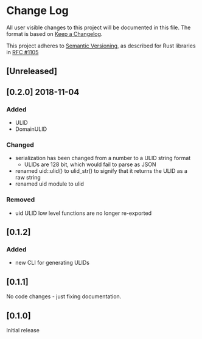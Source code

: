 # Change Log

All user visible changes to this project will be documented in this file. The format is based on [Keep a Changelog](http://keepachangelog.com/).

This project adheres to [Semantic Versioning](http://semver.org/), as described for Rust libraries in [RFC #1105](https://github.com/rust-lang/rfcs/blob/master/text/1105-api-evolution.md)

## \[Unreleased\]

## \[0.2.0\] 2018-11-04

### Added
- ULID
- DomainULID

### Changed
- serialization has been changed from a number to a ULID string format
  - ULIDs are 128 bit, which would fail to parse as JSON
- renamed uid::ulid() to ulid_str() to signify that it returns the ULID as a raw string
- renamed uid module to ulid

### Removed
- uid ULID low level functions are no longer re-exported  

## \[0.1.2\]

### Added
- new CLI for generating ULIDs

## \[0.1.1\]

No code changes - just fixing documentation.

## \[0.1.0\]

Initial release